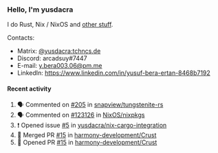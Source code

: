 ### Hello, I'm yusdacra

I do Rust, Nix / NixOS and [other stuff](https://yusdacra.gitlab.io/info/about).

Contacts:
- Matrix: [@yusdacra:tchncs.de](https://matrix.to/#/@yusdacra:tchncs.de)
- Discord: arcadsuy#7447
- E-mail: y.bera003.06@pm.me
- LinkedIn: https://www.linkedin.com/in/yusuf-bera-ertan-8468b7192

#### Recent activity

<!--START_SECTION:activity-->
1. 🗣 Commented on [#205](https://github.com/snapview/tungstenite-rs/issues/205) in [snapview/tungstenite-rs](https://github.com/snapview/tungstenite-rs)
2. 🗣 Commented on [#123126](https://github.com/NixOS/nixpkgs/issues/123126) in [NixOS/nixpkgs](https://github.com/NixOS/nixpkgs)
3. ❗️ Opened issue [#5](https://github.com/yusdacra/nix-cargo-integration/issues/5) in [yusdacra/nix-cargo-integration](https://github.com/yusdacra/nix-cargo-integration)
4. 🎉 Merged PR [#15](https://github.com/harmony-development/Crust/pull/15) in [harmony-development/Crust](https://github.com/harmony-development/Crust)
5. 💪 Opened PR [#15](https://github.com/harmony-development/Crust/pull/15) in [harmony-development/Crust](https://github.com/harmony-development/Crust)
<!--END_SECTION:activity-->
